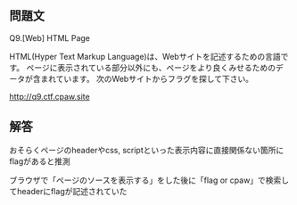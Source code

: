 ## 問題文
Q9.[Web] HTML Page

HTML(Hyper Text Markup Language)は、Webサイトを記述するための言語です。
ページに表示されている部分以外にも、ページをより良くみせるためのデータが含まれています。
次のWebサイトからフラグを探して下さい。

http://q9.ctf.cpaw.site

## 解答
おそらくページのheaderやcss, scriptといった表示内容に直接関係ない箇所にflagがあると推測

ブラウザで「ページのソースを表示する」をした後に「flag or cpaw」で検索してheaderにflagが記述されていた
